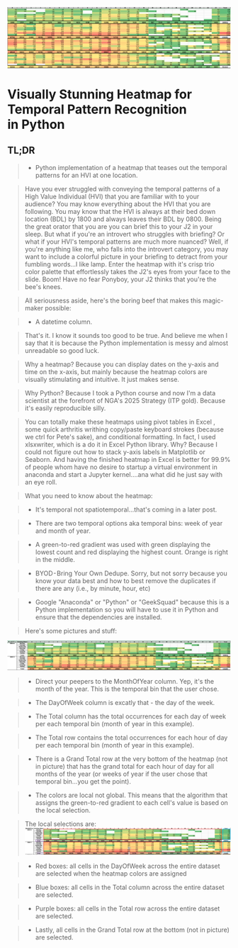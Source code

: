 
![](/images/pol_heatmap_header.PNG?raw=True)

# Visually Stunning Heatmap for Temporal Pattern Recognition in Python

## TL;DR
> * Python implementation of a heatmap that teases out the temporal patterns for an HVI at one location.





> Have you ever struggled with conveying the temporal patterns of a High Value Individual (HVI) that you are familiar with to your audience? You may know everything about the HVI that you are following. You may know that the HVI is always at their bed down location (BDL) by 1800 and always leaves their BDL by 0800. Being the great orator that you are you can brief this to your J2 in your sleep. But what if you're an introvert who struggles with briefing? Or what if your HVI's temporal patterns are much more nuanced? Well, if you're anything like me, who falls into the introvert category, you may want to include a colorful picture in your briefing to detract from your fumbling words…I like lamp. Enter the heatmap with it's crisp trio color palette that effortlessly takes the J2's eyes from your face to the slide. Boom! Have no fear Ponyboy, your J2 thinks that you're the bee's knees. 




> All seriousness aside, here's the boring beef that makes this magic-maker possible:

> * A datetime column.


> That's it. I know it sounds too good to be true. And believe me when I say that it is because the Python implementation is messy and almost unreadable so good luck. 


> Why a heatmap? Because you can display dates on the y-axis and time on the x-axis, but mainly because the heatmap colors are visually stimulating and intuitive. It just makes sense.

> Why Python? Because I took a Python course and now I'm a data scientist at the forefront of NGA's 2025 Strategy (ITP gold). Because it's easily reproducible silly. 

> You can totally make these heatmaps using pivot tables in Excel , some quick arthritis writhing copy/paste keyboard strokes (because we ctrl for Pete's sake), and conditional formatting. In fact, I used xlsxwriter, which is a do it in Excel Python library. Why? Because I could not figure out how to stack y-axis labels in Matplotlib or Seaborn. And having the finished heatmap in Excel is better for 99.9% of people whom have no desire to startup a virtual environment in anaconda and start a Jupyter kernel….ana what did he just say with an eye roll.

> What you need to know about the heatmap:

> * It's temporal not spatiotemporal…that's coming in a later post.



> * There are two temporal options aka temporal bins: week of year and month of year. 

> * A green-to-red gradient was used with green displaying the lowest count and red displaying the highest count. Orange is right in the middle. 

> * BYOD - Bring Your Own Dedupe. Sorry, but not sorry because you know your data best and how to best remove the duplicates if there are any (i.e., by minute, hour, etc)

> * Google "Anaconda" or "Python" or "GeekSquad" because this is a Python implementation so you will have to use it in Python and ensure that the dependencies are installed.

> Here's some pictures and stuff:

![](/images/pol_heatmap_2nd.PNG?raw=True)

> * Direct your peepers to the MonthOfYear column. Yep, it's the month of the year. This is the temporal bin that the user chose.

> * The DayOfWeek column is excatly that - the day of the week. 

> * The Total column has the total occurrences for each day of week per each temporal bin (month of year in this example). 

> * The Total row contains the total occurrences for each hour of day per each temporal bin (month of year in this example).

> * There is a Grand Total row at the very bottom of the heatmap (not in picture) that has the grand total for each hour of day for all months of the year (or weeks of year
if the user chose that temporal bin...you get the point). 

> * The colors are local not global. This means that the algorithm that assigns the green-to-red gradient to each cell's value is based on the local selection. 

> The local selections are:
![](/images/pol_heatmap_3rd.PNG?raw=True)

> * Red boxes: all cells in the DayOfWeek across the entire dataset are selected when the heatmap colors are assigned

> * Blue boxes: all cells in the Total column across the entire dataset are selected.

> * Purple boxes: all cells in the Total row across the entire dataset are selected.

> * Lastly, all cells in the Grand Total row at the bottom (not in picture) are selected.

